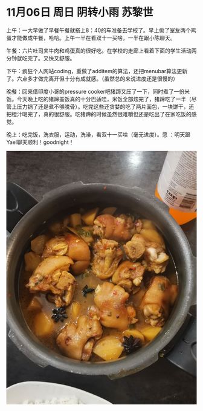 # 11月06日 周日 阴转小雨 苏黎世

上午：一大早做了早餐午餐就搭上8：40的车准备去学校了。早上偷了室友两个鸡蛋才能做成午餐，哈哈。上午一半在看双十一买啥，一半在跟小陈聊天。

午餐：六片吐司夹牛肉和鸡蛋真的很好吃。在学校的走廊上看着下面的学生活动两分钟就吃完了。又快又舒服。

下午：疯狂个人网站coding，重做了additem的算法，还把menubar算法更新了。六点多才做完离开但十分有成就感。（虽然总的来说进度还是很慢的）

晚餐：回来借印度小哥的pressure cooker吧猪蹄又压了一下，同时煮了一份米饭。今天晚上吃的猪蹄盖饭真的十分巴适哇，米饭全部炫完了，猪蹄吃了一半（尽管上压力锅了还是煮不够脱骨）。吃完这些还贪婪的吃了两片面包，一块饼干，还把橙汁喝完了，真的很舒服。吃猪蹄的时候虽然很难嚼但还是吃出了在家吃饭的感觉。

晚上：吃完饭，洗衣服，运动，洗澡，看双十一买啥（毫无进度）。愿 ：明天跟Yael聊天顺利！goodnight！


![image](images\\63683cca51f8af02b3955e94.jpg)





